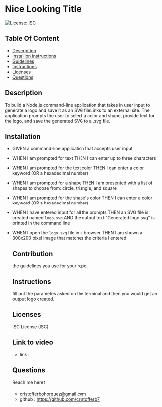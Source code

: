 # Nice Looking Title
  [![License: ISC](https://img.shields.io/badge/License-ISC-blue.svg)](https://opensource.org/licenses/ISC)  

  ## Table Of Content
  - [Description](#description)
  - [Installion instructions](#installation)
  - [Guidelines](#contribution)
  - [Instructions](#instructions)
  - [Licenses](#licenses)
  - [Questions](#questions)
  
  
  ## Description 
  To build a Node.js command-line application that takes in user input to generate a logo and save it as an SVG fileLinks to an external site. The application prompts the user to select a color and shape, provide text for the logo, and save the generated SVG to a .svg file.

  ## Installation 
  - GIVEN a command-line application that accepts user input
 - WHEN I am prompted for text
 THEN I can enter up to three characters
- WHEN I am prompted for the text color
 THEN I can enter a color keyword (OR a hexadecimal number)
- WHEN I am prompted for a shape
 THEN I am presented with a list of shapes to choose from: circle, triangle, and square
- WHEN I am prompted for the shape's color
 THEN I can enter a color keyword (OR a hexadecimal number)
- WHEN I have entered input for all the prompts
 THEN an SVG file is created named `logo.svg`
AND the output text "Generated logo.svg" is printed in the command line
- WHEN I open the `logo.svg` file in a browser
THEN I am shown a 300x200 pixel image that matches the criteria I entered

  ## Contribution 
  the guidelines you use for your repo.

  ## Instructions
  fill out the parametes asked on the terminal and then you would get an output logo created.

  ## Licenses 
  ISC License (ISC)

  ## Link to video 

  - link : 

  ## Questions
  Reach me here❗   
  - cristofferbohorquez@gmail.com
  - github : https://github.com/cristofferb7
